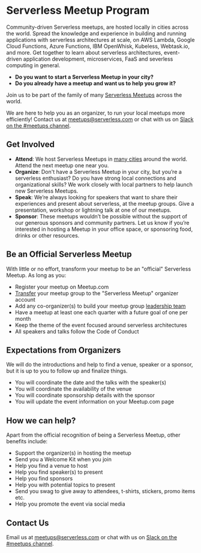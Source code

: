 
# Serverless Meetup Program

Community-driven Serverless meetups, are hosted locally in cities across the world. Spread the knowledge and experience in building and running applications with serverless architectures at scale, on AWS Lambda, Google Cloud Functions, Azure Functions, IBM OpenWhisk, Kubeless, Webtask.io, and more. Get together to learn about serverless architectures, event-driven application development, microservices, FaaS and severless computing in general.

* **Do you want to start a Serverless Meetup in your city?** 
* **Do you already have a meetup and want us to help you grow it?** 

Join us to be part of the family of many [Serverless Meetups](https://www.meetup.com/pro/serverless/) across the world. 

We are here to help you as an organizer, to run your local meetups more efficiently! Contact us at meetups@serverless.com or chat with us on [Slack on the #meetups channel](https://serverless-contrib.azurewebsites.net/).

## Get Involved

* **Attend**: We host Serverless Meetups in [many cities](https://www.meetup.com/pro/serverless/) around the world. Attend the next meetup one near you.
* **Organize**: Don't have a Serverless Meetup in your city, but you’re a serverless enthusiast? Do you have strong local connections and organizational skills? We work closely with local partners to help launch new Serverless Meetups.
* **Speak**: We’re always looking for speakers that want to share their experiences and present about serverless, at the meetup groups. Give a presentation, workshop or lightning talk at one of our meetups.
* **Sponsor**: These meetups wouldn’t be possible without the support of our generous sponsors and community partners. Let us know if you’re interested in hosting a Meetup in your office space, or sponsoring food, drinks or other resources.

## Be an Official Serverless Meetup

With little or no effort, transform your meetup to be an "official" Serverless Meetup. As long as you:

* Register your meetup on Meetup.com
* [Transfer](https://www.meetup.com/help/article/2397734/) your meetup group to the "Serverless Meetup" organizer account
* Add any co-organizer(s) to build your meetup group [leadership team](https://www.meetup.com/help/article/868703/)
* Have a meetup at least one each quarter with a future goal of one per month
* Keep the theme of the event focused around serverless architectures
* All speakers and talks follow the Code of Conduct 

## Expectations from Organizers

We will do the introductions and help to find a venue, speaker or a sponsor, but it is up to you to follow up and finalize things.

* You will coordinate the date and the talks with the speaker(s)
* You will coordinate the availability of the venue
* You will coordinate sponsorship details with the sponsor
* You will update the event information on your Meetup.com page

## How we can help?

Apart from the official recognition of being a Serverless Meetup, other benefits include:

* Support the organizer(s) in hosting the meetup
* Send you a Welcome Kit when you join
* Help you find a venue to host
* Help you find speaker(s) to present
* Help you find sponsors
* Help you with potential topics to present
* Send you swag to give away to attendees, t-shirts, stickers, promo items etc.
* Help you promote the event via social media

## Contact Us

Email us at meetups@serverless.com or chat with us on [Slack on the #meetups channel](https://serverless-contrib.azurewebsites.net/).



